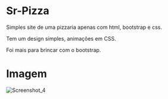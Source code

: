 # Sr-Pizza
 Simples site de uma pizzaria apenas com html, bootstrap e css.
 
 Tem um design simples, animações em CSS.
 
 Foi mais para brincar com o bootstrap.
 
 # Imagem
 ![Screenshot_4](https://user-images.githubusercontent.com/44651725/83804389-6fcfba80-a684-11ea-87e5-b95125c20bbb.png)

